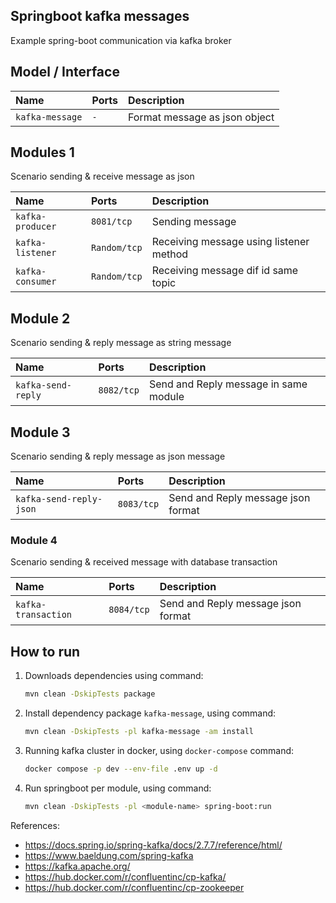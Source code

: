 ## Springboot kafka messages

Example spring-boot communication via kafka broker

## Model / Interface

| Name              | Ports         | Description                   |
| :---              | :---          | :---                          |
| `kafka-message`   | `-`           | Format message as json object |

## Modules 1

Scenario sending & receive message as json

| Name              | Ports         | Description                   |
| :---              | :---          | :---                          |
| `kafka-producer`  | `8081/tcp`    | Sending message               |
| `kafka-listener`  | `Random/tcp`  | Receiving message using listener method |
| `kafka-consumer`  | `Random/tcp`  | Receiving message dif id same topic     |


## Module 2

Scenario sending & reply message as string message

| Name              | Ports         | Description                             |
| :---              | :---          | :---                                    |
| `kafka-send-reply`| `8082/tcp`    | Send and Reply message in same module   |

## Module 3

Scenario sending & reply message as json message

| Name                     | Ports         | Description                            |
| :---                     | :---          | :---                                   |
| `kafka-send-reply-json`  | `8083/tcp`    | Send and Reply message json format     |

### Module 4 

Scenario sending & received message with database transaction

| Name                     | Ports         | Description                            |
| :---                     | :---          | :---                                   |
| `kafka-transaction`      | `8084/tcp`    | Send and Reply message json format     |

## How to run

1. Downloads dependencies using command:
   ```bash
   mvn clean -DskipTests package
   ```
2. Install dependency package `kafka-message`, using command:
   ```bash
   mvn clean -DskipTests -pl kafka-message -am install
   ```
3. Running kafka cluster in docker, using `docker-compose` command:
   ```bash
   docker compose -p dev --env-file .env up -d
   ```
4. Run springboot per module, using command:
   ```bash
   mvn clean -DskipTests -pl <module-name> spring-boot:run 
   ```

References:

- https://docs.spring.io/spring-kafka/docs/2.7.7/reference/html/
- https://www.baeldung.com/spring-kafka
- https://kafka.apache.org/
- https://hub.docker.com/r/confluentinc/cp-kafka/
- https://hub.docker.com/r/confluentinc/cp-zookeeper
